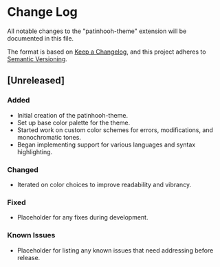 # Change Log

All notable changes to the "patinhooh-theme" extension will be documented in this file.

The format is based on [Keep a Changelog](http://keepachangelog.com/), and this project adheres to [Semantic Versioning](http://semver.org/).

## [Unreleased]
### Added
- Initial creation of the patinhooh-theme.
- Set up base color palette for the theme.
- Started work on custom color schemes for errors, modifications, and monochromatic tones.
- Began implementing support for various languages and syntax highlighting.

### Changed
- Iterated on color choices to improve readability and vibrancy.

### Fixed
- Placeholder for any fixes during development.

### Known Issues
- Placeholder for listing any known issues that need addressing before release.